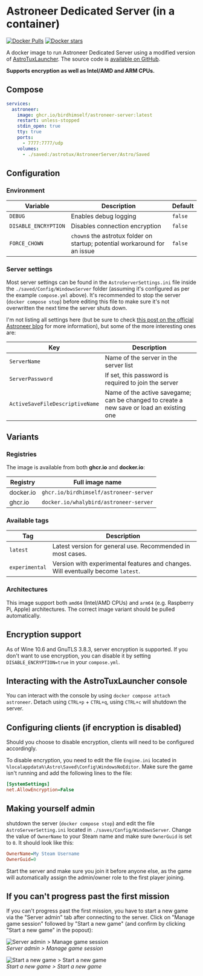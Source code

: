 # Astroneer Dedicated Server (in a container)

[![Docker Pulls](https://img.shields.io/docker/pulls/whalybird/astroneer-server.svg)](https://hub.docker.com/r/whalybird/astroneer-server)
[![Docker stars](https://img.shields.io/docker/stars/whalybird/astroneer-server.svg)](https://hub.docker.com/r/whalybird/astroneer-server)

A docker image to run Astroneer Dedicated Server using a modified version of [AstroTuxLauncher](https://github.com/birdhimself/AstroTuxLauncher). The source code is [available on GitHub](https://github.com/birdhimself/astroneer-docker/).

**Supports encryption as well as Intel/AMD and ARM CPUs.**

## Compose

```yaml
services:
  astroneer:
    image: ghcr.io/birdhimself/astroneer-server:latest
    restart: unless-stopped
    stdin_open: true
    tty: true
    ports:
      - 7777:7777/udp
    volumes:
      - ./saved:/astrotux/AstroneerServer/Astro/Saved
```

## Configuration

### Environment

| Variable             | Description                                                                | Default |
|----------------------|----------------------------------------------------------------------------|---------|
| `DEBUG`              | Enables debug logging                                                      | `false` |
| `DISABLE_ENCRYPTION` | Disables connection encryption                                             | `false` |
| `FORCE_CHOWN`        | `chown`s the astrotux folder on startup; potential workaround for an issue | `false` |

### Server settings

Most server settings can be found in the `AstroServerSettings.ini` file inside the `./saved/Config/WindowsServer` folder (assuming it's configured as per the example `compose.yml` above). It's recommended to stop the server (`docker compose stop`) before editing this file to make sure it's not overwritten the next time the server shuts down.

I'm not listing all settings here (but be sure to check [this post on the official Astroneer blog](https://blog.astroneer.space/p/astroneer-dedicated-server-details/) for more information), but some of the more interesting ones are:

| Key                             | Description                                                                              |
|---------------------------------|------------------------------------------------------------------------------------------|
| `ServerName`                    | Name of the server in the server list                                                    |
| `ServerPassword`                | If set, this password is required to join the server                                     |
| `ActiveSaveFileDescriptiveName` | Name of the active savegame; can be changed to create a new save or load an existing one |

## Variants

### Registries

The image is available from both **ghcr.io** and **docker.io**:

| Registry  | Full image name                        |
|-----------|----------------------------------------|
| docker.io | `ghcr.io/birdhimself/astroneer-server` |
| ghcr.io   | `docker.io/whalybird/astroneer-server` |

### Available tags

| Tag            | Description                                                                      |
|----------------|----------------------------------------------------------------------------------|
| `latest`       | Latest version for general use. Recommended in most cases.                       |
| `experimental` | Version with experimental features and changes. Will eventually become `latest`. |

### Architectures

This image support both `amd64` (Intel/AMD CPUs) and `arm64` (e.g. Raspberry Pi, Apple) architectures. The correct image variant should be pulled automatically.

## Encryption support

As of Wine 10.6 and GnuTLS 3.8.3, server encryption is supported. If you don't want to use encryption, you can disable it by setting `DISABLE_ENCRYPTION=true` in your `compose.yml`.

## Interacting with the AstroTuxLauncher console

You can interact with the console by using `docker compose attach astroneer`. Detach using `CTRL+p` + `CTRL+q`, using `CTRL+c` will shutdown the server.

## Configuring clients (if encryption is disabled)

Should you choose to disable encryption, clients will need to be configured accordingly.

To disable encryption, you need to edit the file `Engine.ini` located in `%localappdata%\Astro\Saved\Config\WindowsNoEditor`. Make sure the game isn't running and add the following lines to the file:

```ini
[SystemSettings]
net.AllowEncryption=False
```

## Making yourself admin

shutdown the server (`docker compose stop`) and edit the file `AstroServerSetting.ini` located in `./saves/Config/WindowsServer`. Change the value of `OwnerName` to your Steam name and make sure `OwnerGuid` is set to `0`. It should look like this:

```ini
OwnerName=My Steam Username
OwnerGuid=0
```

Start the server and make sure you join it before anyone else, as the game will automatically assign the admin/owner role to the first player joining.

## If you can't progress past the first mission

If you can't progress past the first mission, you have to start a new game via the "Server admin" tab after connecting to the server. Click on "Manage game session" followed by "Start a new game" (and confirm by clicking "Start a new game" in the popout):

![Server admin > Manage game session](./readme_assets/new_game_1.png)\
_Server admin > Manage game session_

![Start a new game > Start a new game](./readme_assets/new_game_2.png)\
_Start a new game > Start a new game_

